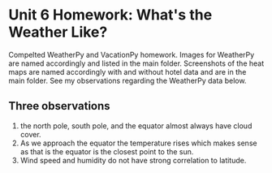 # Unit 6 Homework: What's the Weather Like?

Compelted WeatherPy and VacationPy homework. Images for WeatherPy are named accordingly and listed in the main folder. Screenshots of the heat maps are named accordingly with and without hotel data and are in the main folder. See my observations regarding the WeatherPy data below.

## Three observations

1. the north pole, south pole, and the equator almost always have cloud cover.
2. As we approach the equator the temperature rises which makes sense as that is the equator is the closest point to the sun.
3. Wind speed and humidity do not have  strong correlation to latitude.
